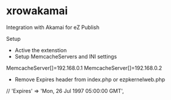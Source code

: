 xrowakamai
==========

Integration with Akamai for eZ Publish


Setup

* Active the extenstion
* Setup MemcacheServers and INI settings

MemcacheServer[]=192.168.0.1
MemcacheServer[]=192.168.0.2

* Remove Expires header from index.php or ezpkernelweb.php

// 'Expires' => 'Mon, 26 Jul 1997 05:00:00 GMT',
 
